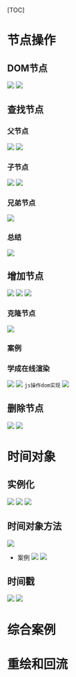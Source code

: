 [TOC]
# 节点操作
## DOM节点
![](2022-09-19-15-56-55.png)
![](2022-09-19-16-05-11.png)
## 查找节点
### 父节点
![](2022-09-19-16-37-56.png)
![](2022-09-19-16-32-27.png)
### 子节点
![](2022-09-19-16-37-37.png)
![](2022-09-19-16-37-26.png)
### 兄弟节点
![](2022-09-19-16-40-27.png)
### 总结
![](2022-09-19-16-48-02.png)
## 增加节点
![](2022-09-19-16-48-42.png)
![](2022-09-19-17-04-01.png)
![](2022-09-19-17-23-15.png)
### 克隆节点
![](2022-09-19-17-43-34.png)

### 案例
### 学成在线渲染
![](2022-09-19-17-26-09.png)
![](2022-09-19-17-26-27.png)
`js操作dom实现`
![](2022-09-19-17-30-40.png)
## 删除节点
![](2022-09-19-17-50-02.png)
![](2022-09-19-17-53-28.png)
# 时间对象
## 实例化
![](2022-09-20-10-42-32.png)
![](2022-09-20-10-41-15.png)
![](2022-09-20-11-08-02.png)
## 时间对象方法
![](2022-09-20-10-42-52.png)
- 案例
![](2022-09-20-10-43-29.png)
![](2022-09-20-11-12-09.png)
## 时间戳
![](2022-09-20-11-43-44.png)
![](2022-09-20-11-43-52.png)
# 综合案例

# 重绘和回流
